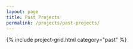 ```yaml
---
layout: page
title: Past Projects
permalink: /projects/past-projects/
---
```


{% include project-grid.html category="past" %}
